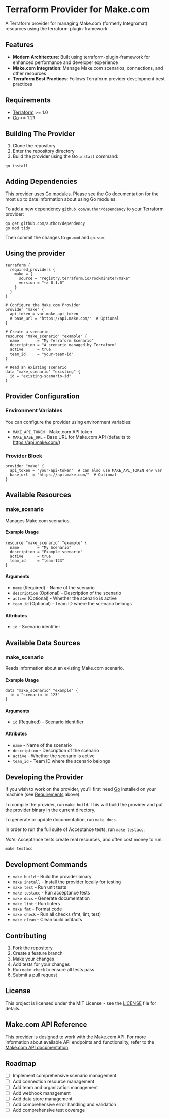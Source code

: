 # Terraform Provider for Make.com

A Terraform provider for managing Make.com (formerly Integromat) resources using the terraform-plugin-framework.

## Features

- **Modern Architecture**: Built using terraform-plugin-framework for enhanced performance and developer experience
- **Make.com Integration**: Manage Make.com scenarios, connections, and other resources
- **Terraform Best Practices**: Follows Terraform provider development best practices

## Requirements

- [Terraform](https://www.terraform.io/downloads.html) >= 1.0
- [Go](https://golang.org/doc/install) >= 1.21

## Building The Provider

1. Clone the repository
2. Enter the repository directory
3. Build the provider using the Go `install` command:

```shell
go install
```

## Adding Dependencies

This provider uses [Go modules](https://github.com/golang/go/wiki/Modules).
Please see the Go documentation for the most up to date information about using Go modules.

To add a new dependency `github.com/author/dependency` to your Terraform provider:

```shell
go get github.com/author/dependency
go mod tidy
```

Then commit the changes to `go.mod` and `go.sum`.

## Using the provider

```hcl
terraform {
  required_providers {
    make = {
      source = "registry.terraform.io/rockminster/make"
      version = "~> 0.1.0"
    }
  }
}

# Configure the Make.com Provider
provider "make" {
  api_token = var.make_api_token
  # base_url = "https://api.make.com/"  # Optional
}

# Create a scenario
resource "make_scenario" "example" {
  name        = "My Terraform Scenario"
  description = "A scenario managed by Terraform"
  active      = true
  team_id     = "your-team-id"
}

# Read an existing scenario
data "make_scenario" "existing" {
  id = "existing-scenario-id"
}
```

## Provider Configuration

### Environment Variables

You can configure the provider using environment variables:

- `MAKE_API_TOKEN` - Make.com API token
- `MAKE_BASE_URL` - Base URL for Make.com API (defaults to https://api.make.com/)

### Provider Block

```hcl
provider "make" {
  api_token = "your-api-token"  # Can also use MAKE_API_TOKEN env var
  base_url  = "https://api.make.com/"  # Optional
}
```

## Available Resources

### make_scenario

Manages Make.com scenarios.

#### Example Usage

```hcl
resource "make_scenario" "example" {
  name        = "My Scenario"
  description = "Example scenario"
  active      = true
  team_id     = "team-123"
}
```

#### Arguments

- `name` (Required) - Name of the scenario
- `description` (Optional) - Description of the scenario
- `active` (Optional) - Whether the scenario is active
- `team_id` (Optional) - Team ID where the scenario belongs

#### Attributes

- `id` - Scenario identifier

## Available Data Sources

### make_scenario

Reads information about an existing Make.com scenario.

#### Example Usage

```hcl
data "make_scenario" "example" {
  id = "scenario-id-123"
}
```

#### Arguments

- `id` (Required) - Scenario identifier

#### Attributes

- `name` - Name of the scenario
- `description` - Description of the scenario
- `active` - Whether the scenario is active
- `team_id` - Team ID where the scenario belongs

## Developing the Provider

If you wish to work on the provider, you'll first need [Go](http://www.golang.org) installed on your machine (see [Requirements](#requirements) above).

To compile the provider, run `make build`. This will build the provider and put the provider binary in the current directory.

To generate or update documentation, run `make docs`.

In order to run the full suite of Acceptance tests, run `make testacc`.

*Note:* Acceptance tests create real resources, and often cost money to run.

```shell
make testacc
```

## Development Commands

- `make build` - Build the provider binary
- `make install` - Install the provider locally for testing
- `make test` - Run unit tests
- `make testacc` - Run acceptance tests
- `make docs` - Generate documentation
- `make lint` - Run linters
- `make fmt` - Format code
- `make check` - Run all checks (fmt, lint, test)
- `make clean` - Clean build artifacts

## Contributing

1. Fork the repository
2. Create a feature branch
3. Make your changes
4. Add tests for your changes
5. Run `make check` to ensure all tests pass
6. Submit a pull request

## License

This project is licensed under the MIT License - see the [LICENSE](LICENSE) file for details.

## Make.com API Reference

This provider is designed to work with the Make.com API. For more information about available API endpoints and functionality, refer to the [Make.com API documentation](https://www.make.com/en/api-documentation).

## Roadmap

- [ ] Implement comprehensive scenario management
- [ ] Add connection resource management
- [ ] Add team and organization management
- [ ] Add webhook management
- [ ] Add data store management
- [ ] Add comprehensive error handling and validation
- [ ] Add comprehensive test coverage
